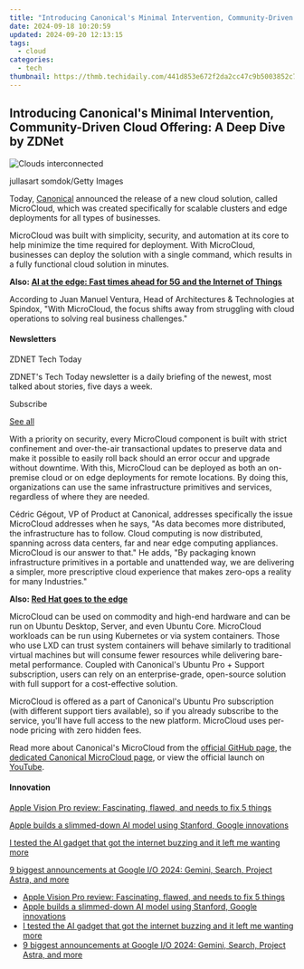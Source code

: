 ```yaml
---
title: "Introducing Canonical's Minimal Intervention, Community-Driven Cloud Offering: A Deep Dive by ZDNet"
date: 2024-09-18 10:20:59
updated: 2024-09-20 12:13:15
tags:
  - cloud
categories:
  - tech
thumbnail: https://thmb.techidaily.com/441d853e672f2da2cc47c9b5003852c7b54a8c4bd29168db916ce8a5c89a69be.jpg
---
```


## Introducing Canonical's Minimal Intervention, Community-Driven Cloud Offering: A Deep Dive by ZDNet

![Clouds interconnected](https://www.zdnet.com/a/img/resize/b2ee19f6cd83fe96cf4c2082e779b055ac7a6edb/2023/11/14/a739629f-70da-481f-b62d-93304e687fc9/gettyimages-1487429657.jpg?auto=webp&width=1280)

jullasart somdok/Getty Images

Today, [Canonical](https://www.zdnet.com/article/canonical-announces-the-general-release-of-charmed-mlflow/) announced the release of a new cloud solution, called MicroCloud, which was created specifically for scalable clusters and edge deployments for all types of businesses.

MicroCloud was built with simplicity, security, and automation at its core to help minimize the time required for deployment. With MicroCloud, businesses can deploy the solution with a single command, which results in a fully functional cloud solution in minutes.

**Also: [AI at the edge: Fast times ahead for 5G and the Internet of Things](https://www.zdnet.com/article/ai-at-the-edge-exciting-times-ahead-for-5g-and-the-internet-of-things/)**

According to Juan Manuel Ventura, Head of Architectures & Technologies at Spindox, "With MicroCloud, the focus shifts away from struggling with cloud operations to solving real business challenges."

#### Newsletters

ZDNET Tech Today

ZDNET's Tech Today newsletter is a daily briefing of the newest, most talked about stories, five days a week.

 Subscribe

[See all](https://www.zdnet.com/newsletters/)

With a priority on security, every MicroCloud component is built with strict confinement and over-the-air transactional updates to preserve data and make it possible to easily roll back should an error occur and upgrade without downtime. With this, MicroCloud can be deployed as both an on-premise cloud or on edge deployments for remote locations. By doing this, organizations can use the same infrastructure primitives and services, regardless of where they are needed.

Cédric Gégout, VP of Product at Canonical, addresses specifically the issue MicroCloud addresses when he says, "As data becomes more distributed, the infrastructure has to follow. Cloud computing is now distributed, spanning across data centers, far and near edge computing appliances. MicroCloud is our answer to that." He adds, "By packaging known infrastructure primitives in a portable and unattended way, we are delivering a simpler, more prescriptive cloud experience that makes zero-ops a reality for many Industries."

**Also: [Red Hat goes to the edge](https://www.zdnet.com/article/red-hat-goes-to-the-edge/)**

MicroCloud can be used on commodity and high-end hardware and can be run on Ubuntu Desktop, Server, and even Ubuntu Core. MicroCloud workloads can be run using Kubernetes or via system containers. Those who use LXD can trust system containers will behave similarly to traditional virtual machines but will consume fewer resources while delivering bare-metal performance. Coupled with Canonical's Ubuntu Pro + Support subscription, users can rely on an enterprise-grade, open-source solution with full support for a cost-effective solution.

MicroCloud is offered as a part of Canonical's Ubuntu Pro subscription (with different support tiers available), so if you already subscribe to the service, you'll have full access to the new platform. MicroCloud uses per-node pricing with zero hidden fees. 

Read more about Canonical's MicroCloud from the [official GitHub page](https://github.com/canonical/microcloud), the [dedicated Canonical MicroCloud page](https://canonical.com/microcloud), or view the official launch on [YouTube](https://www.youtube.com/watch?v=Os0tAhlWTeg).

#### Innovation

[Apple Vision Pro review: Fascinating, flawed, and needs to fix 5 things](https://www.zdnet.com/article/apple-vision-pro-review/ "Apple Vision Pro review: Fascinating, flawed, and needs to fix 5 things")

[Apple builds a slimmed-down AI model using Stanford, Google innovations](https://www.zdnet.com/article/apple-builds-a-slimmed-down-ai-model-using-stanford-google-innovations/ "Apple builds a slimmed-down AI model using Stanford, Google innovations")

[I tested the AI gadget that got the internet buzzing and it left me wanting more](https://www.zdnet.com/article/i-tested-the-ai-gadget-that-got-the-internet-buzzing-and-it-left-me-wanting-more/ "I tested the AI gadget that got the internet buzzing and it left me wanting more")

[9 biggest announcements at Google I/O 2024: Gemini, Search, Project Astra, and more](https://www.zdnet.com/article/is-openai-sweating-9-google-features-announced-for-gemini-search-android-and-more/ "9 biggest announcements at Google I/O 2024: Gemini, Search, Project Astra, and more")

* [Apple Vision Pro review: Fascinating, flawed, and needs to fix 5 things](https://www.zdnet.com/article/apple-vision-pro-review/ "Apple Vision Pro review: Fascinating, flawed, and needs to fix 5 things")
* [Apple builds a slimmed-down AI model using Stanford, Google innovations](https://www.zdnet.com/article/apple-builds-a-slimmed-down-ai-model-using-stanford-google-innovations/ "Apple builds a slimmed-down AI model using Stanford, Google innovations")
* [I tested the AI gadget that got the internet buzzing and it left me wanting more](https://www.zdnet.com/article/i-tested-the-ai-gadget-that-got-the-internet-buzzing-and-it-left-me-wanting-more/ "I tested the AI gadget that got the internet buzzing and it left me wanting more")
* [9 biggest announcements at Google I/O 2024: Gemini, Search, Project Astra, and more](https://www.zdnet.com/article/is-openai-sweating-9-google-features-announced-for-gemini-search-android-and-more/ "9 biggest announcements at Google I/O 2024: Gemini, Search, Project Astra, and more")

<ins class="adsbygoogle"
     style="display:block"
     data-ad-format="autorelaxed"
     data-ad-client="ca-pub-7571918770474297"
     data-ad-slot="1223367746"></ins>



<ins class="adsbygoogle"
     style="display:block"
     data-ad-client="ca-pub-7571918770474297"
     data-ad-slot="8358498916"
     data-ad-format="auto"
     data-full-width-responsive="true"></ins>
